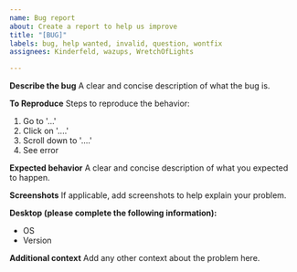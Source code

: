 ```yaml
---
name: Bug report
about: Create a report to help us improve
title: "[BUG]"
labels: bug, help wanted, invalid, question, wontfix
assignees: Kinderfeld, wazups, WretchOfLights

---
```


**Describe the bug**
A clear and concise description of what the bug is.

**To Reproduce**
Steps to reproduce the behavior:
1. Go to '...'
2. Click on '....'
3. Scroll down to '....'
4. See error

**Expected behavior**
A clear and concise description of what you expected to happen.

**Screenshots**
If applicable, add screenshots to help explain your problem.

**Desktop (please complete the following information):**
 - OS
 - Version

**Additional context**
Add any other context about the problem here.

